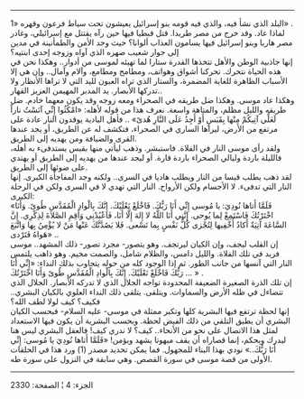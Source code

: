 ------------------------------------------------------------------------

البلد الذي نشأ فيه، والذي فيه قومه بنو إسرائيل يعيشون تحت سياط فرعون
وقهره «1» .  
لماذا عاد. وقد خرج من مصر طريدا. قتل قبطيا فيها حين رآه يقتتل مع
إسرائيلي، وغادر مصر هاربا وبنو إسرائيل فيها يسامون العذاب ألوانا؟ حيث
وجد الأمن والطمأنينة في مدين إلى جوار شعيب صهره الذي آواه وزوجه إحدى
ابنتيه؟  
إنها جاذبية الوطن والأهل تتخذها القدرة ستارا لما تهيئه لموسى من أدوار..
وهكذا نحن في هذه الحياة نتحرك. تحركنا أشواق وهواتف، ومطامح ومطامع، وآلام
وآمال.. وإن هي إلا الأسباب الظاهرة للغاية المضمرة، والستار الذي تراه
العيون لليد التي لا تراها الأنظار ولا تدركها الأبصار. يد المدبر المهيمن
العزيز القهار..  
وهكذا عاد موسى. وهكذا ضل طريقه في الصحراء ومعه زوجه وقد يكون معهما خادم.
ضل طريقه والليل مظلم، والمتاهة واسعة. نعرف هذا من قوله لأهله: «امْكُثُوا
إِنِّي آنَسْتُ ناراً لَعَلِّي آتِيكُمْ مِنْها بِقَبَسٍ أَوْ أَجِدُ عَلَى النَّارِ هُدىً» .. فأهل البادية
يوقدون النار عادة على مرتفع من الأرض، ليراها الساري في الصحراء، فتكشف له
عن الطريق، أو يجد عندها القرى والضيافة ومن يهديه إلى الطريق.  
ولقد رأى موسى النار في الفلاة. فاستبشر. وذهب ليأتي منها بقبس يستدفىء به
أهله، فالليلة باردة وليالي الصحراء باردة قارة. أو ليجد عندها من يهديه
إلى الطريق أو يهتدي على ضوئها إلى الطريق.  
لقد ذهب يطلب قبسا من النار ويطلب هاديا في السرى.. ولكنه وجد المفاجأة
الكبرى. إنها النار التي تدفىء. لا الأجسام ولكن الأرواح. النار التي تهدي
لا في السرى ولكن في الرحلة الكبرى:  
«فَلَمَّا أَتاها نُودِيَ: يا مُوسى إِنِّي أَنَا رَبُّكَ. فَاخْلَعْ نَعْلَيْكَ. إِنَّكَ بِالْوادِ الْمُقَدَّسِ
طُوىً. وَأَنَا اخْتَرْتُكَ فَاسْتَمِعْ لِما يُوحى. إِنَّنِي أَنَا اللَّهُ لا إِلهَ إِلَّا أَنَا، فَاعْبُدْنِي
وَأَقِمِ الصَّلاةَ لِذِكْرِي. إِنَّ السَّاعَةَ آتِيَةٌ أَكادُ أُخْفِيها لِتُجْزى كُلُّ نَفْسٍ بِما تَسْعى. فَلا
يَصُدَّنَّكَ عَنْها مَنْ لا يُؤْمِنُ بِها وَاتَّبَعَ هَواهُ فَتَرْدى» ..  
إن القلب ليجف، وإن الكيان ليرتجف. وهو يتصور- مجرد تصور- ذلك المشهد..
موسى فريد في تلك الفلاة. والليل دامس، والظلام شامل، والصمت مخيم. وهو
ذاهب يلتمس النار التي آنسها من جانب الطور. ثم إذا الوجود كله من حوله
يتجاوب بذلك النداء: «إِنِّي أَنَا رَبُّكَ فَاخْلَعْ نَعْلَيْكَ. إِنَّكَ بِالْوادِ الْمُقَدَّسِ طُوىً وَأَنَا
اخْتَرْتُكَ ... » .  
إن تلك الذرة الصغيرة الضعيفة المحدودة تواجه الجلال الذي لا تدركه
الأبصار. الجلال الذي تتضاءل في ظله الأرض والسماوات. ويتلقى. يتلقى ذلك
النداء العلوي بالكيان البشري.. فكيف؟ كيف لولا لطف الله؟  
إنها لحظة ترتفع فيها البشرية كلها وتكبر ممثلة في موسى- عليه السلام-
فبحسب الكيان البشري أن يطيق التلقي من ذلك الفيض لحظة. وبحسب البشرية أن
يكون فيها الاستعداد لمثل هذا الاتصال على نحو من الأنحاء.. كيف؟ لا ندري
كيف! فالعقل البشري ليس هنا ليدرك ويحكم، إنما قصاراه أن يقف مبهوتا يشهد
ويؤمن! «فَلَمَّا أَتاها نُودِيَ يا مُوسى: إِنِّي أَنَا رَبُّكَ..» نودي بهذا البناء
للمجهول. فما يمكن تحديد مصدر (1) ورد هذا في الحلقات الأولى من قصة موسى
في سورة القصص. وهي سابقة في النزول على سورة طه.

------------------------------------------------------------------------

الجزء: 4 ¦ الصفحة: 2330
